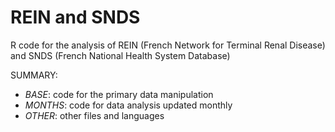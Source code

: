 # REIN and SNDS
R code for the analysis of REIN (French Network for Terminal Renal Disease) and SNDS (French National Health System Database)

SUMMARY:
* _BASE_: code for the primary data manipulation
* _MONTHS_: code for data analysis updated monthly
* _OTHER_: other files and languages
